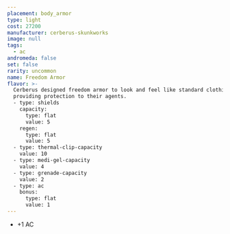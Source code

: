 ```yaml
---
placement: body_armor
type: light
cost: 27200
manufacturer: cerberus-skunkworks
image: null
tags:
  - ac
andromeda: false
set: false
rarity: uncommon
name: Freedom Armor
flavor: >-
  Cerberus designed freedom armor to look and feel like standard clothing while
  providing protection to their agents.
  - type: shields
    capacity:
      type: flat
      value: 5
    regen:
      type: flat
      value: 5
  - type: thermal-clip-capacity
    value: 10
  - type: medi-gel-capacity
    value: 4
  - type: grenade-capacity
    value: 2
  - type: ac
    bonus:
      type: flat
      value: 1
---
```

- +1 AC
